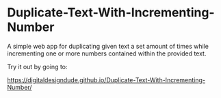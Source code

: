 # Duplicate-Text-With-Incrementing-Number
A simple web app for duplicating given text a set amount of times while incrementing one or more numbers contained within the provided text.

Try it out by going to:

https://digitaldesigndude.github.io/Duplicate-Text-With-Incrementing-Number/
